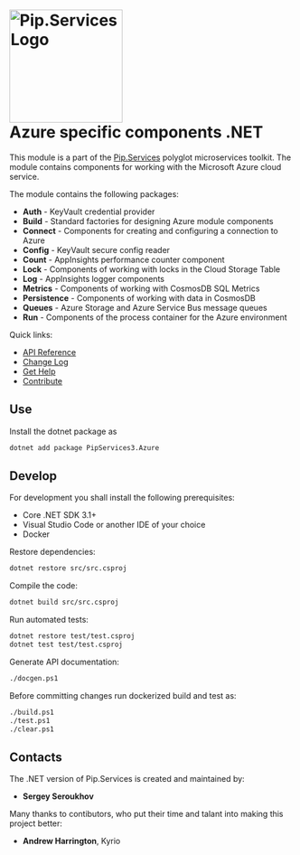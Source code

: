 # <img src="https://uploads-ssl.webflow.com/5ea5d3315186cf5ec60c3ee4/5edf1c94ce4c859f2b188094_logo.svg" alt="Pip.Services Logo" width="200"> <br/> Azure specific components .NET

This module is a part of the [Pip.Services](http://pipservices.org) polyglot microservices toolkit.
The module contains components for working with the Microsoft Azure cloud service.

The module contains the following packages:

- **Auth** - KeyVault credential provider
- **Build** - Standard factories for designing Azure module components
- **Connect** - Components for creating and configuring a connection to Azure
- **Config** - KeyVault secure config reader
- **Count** - AppInsights performance counter component
- **Lock** - Components of working with locks in the Cloud Storage Table
- **Log** - AppInsights logger components
- **Metrics** - Components of working with CosmosDB SQL Metrics
- **Persistence** - Components of working with data in CosmosDB
- **Queues** - Azure Storage and Azure Service Bus message queues
- **Run** - Components of the process container for the Azure environment

<a name="links"></a> Quick links:

* [API Reference](https://pip-services3-dotnet.github.io/pip-services3-azure-dotnet/)
* [Change Log](CHANGELOG.md)
* [Get Help](https://www.pipservices.org/community/help)
* [Contribute](https://www.pipservices.org/community/contribute)


## Use

Install the dotnet package as
```bash
dotnet add package PipServices3.Azure
```

## Develop

For development you shall install the following prerequisites:
* Core .NET SDK 3.1+
* Visual Studio Code or another IDE of your choice
* Docker

Restore dependencies:
```bash
dotnet restore src/src.csproj
```

Compile the code:
```bash
dotnet build src/src.csproj
```

Run automated tests:
```bash
dotnet restore test/test.csproj
dotnet test test/test.csproj
```

Generate API documentation:
```bash
./docgen.ps1
```

Before committing changes run dockerized build and test as:
```bash
./build.ps1
./test.ps1
./clear.ps1
```

## Contacts

The .NET version of Pip.Services is created and maintained by:
- **Sergey Seroukhov**

Many thanks to contibutors, who put their time and talant into making this project better:
- **Andrew Harrington**, Kyrio
